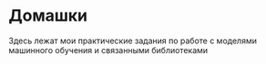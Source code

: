 # Домашки 
Здесь лежат мои практические задания по работе с моделями машинного обучения и связанными библиотеками
